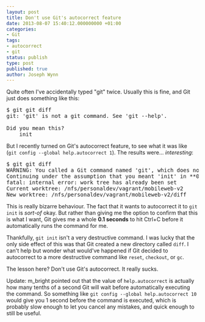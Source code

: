 ```yaml
---
layout: post
title: Don't use Git's autocorrect feature
date: 2013-08-07 15:40:12.000000000 +01:00
categories:
- Git
tags:
- autocorrect
- git
status: publish
type: post
published: true
author: Joseph Wynn
---
```


Quite often I've accidentally typed "git" twice. Usually this is fine, and Git just does something like this:

<pre class="no-highlight">$ git git diff
git: 'git' is not a git command. See 'git --help'.

Did you mean this?
    init</pre>

But I recently turned on Git's autocorrect feature, to see what it was like (`git config --global help.autocorrect 1`). The results were... _interesting_:

<pre class="no-highlight">$ git git diff
WARNING: You called a Git command named 'git', which does not exist.
Continuing under the assumption that you meant 'init' in **0.1 seconds** automatically...
fatal: internal error: work tree has already been set
Current worktree: /nfs/personaldev/vagrant/mobileweb-v2
New worktree: /nfs/personaldev/vagrant/mobileweb-v2/diff</pre>

This is really bizarre behaviour. The fact that it wants to autocorrect it to `git init` is _sort-of_ okay. But rather than giving me the option to confirm that this is what I want, Git gives me a whole **0.1 seconds** to hit Ctrl+C before it automatically runs the command for me.

Thankfully, `git init` isn't a very destructive command. I was lucky that the only side effect of this was that Git created a new directory called `diff`. I can't help but wonder what would've happened if Git decided to autocorrect to a more destructive command like `reset`, `checkout`, or `gc`.

The lesson here? Don't use Git's autocorrect. It really sucks.

Update: m_bright pointed out that the value of `help.autocorrect` is actually how many tenths of a second Git will wait before automatically executing the command. So something like `git config --global help.autocorrect 10` would give you 1 second before the command is executed, which is probably slow enough to let you cancel any mistakes, and quick enough to still be useful.